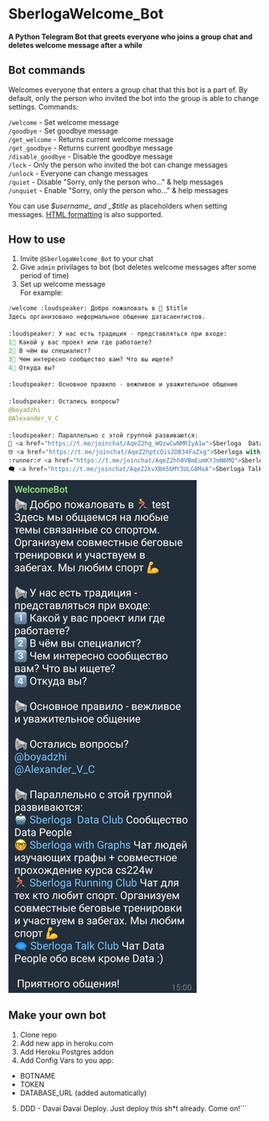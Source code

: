 # SberlogaWelcome_Bot

#### A Python Telegram Bot that greets everyone who joins a group chat and deletes welcome message after a while

## Bot commands

Welcomes everyone that enters a group chat that this bot is a part of. By default, only the person who invited the bot into the group is able to change settings.
Commands:  
  
`/welcome` - Set welcome message  
`/goodbye` - Set goodbye message  
`/get_welcome` - Returns current welcome message  
`/get_goodbye` - Returns current goodbye message    
`/disable_goodbye` - Disable the goodbye message  
`/lock` - Only the person who invited the bot can change messages  
`/unlock` - Everyone can change messages  
`/quiet` - Disable "Sorry, only the person who..." & help messages  
`/unquiet` - Enable "Sorry, only the person who..." & help messages  

You can use _$username_ and _$title_ as placeholders when setting messages. [HTML formatting](https://core.telegram.org/bots/api#formatting-options) is also supported.


## How to use

1. Invite `@SberlogaWelcome_Bot` to your chat
2. Give `admin` privilages to bot (bot deletes welcome messages after some period of time)
3. Set up welcome message  
For example:
```python
/welcome :loudspeaker: Добро пожаловать в 🥇 $title
Здесь организовано неформальное общение датасаентистов.

:loudspeaker: У нас есть традиция - представляться при входе:
1⃣ Какой у вас проект или где работаете?
2⃣ В чём вы специалист?
3⃣ Чем интересно сообщество вам? Что вы ищете?
4⃣ Откуда вы?

:loudspeaker: Основное правило - вежливое и уважительное общение

:loudspeaker: Остались вопросы?
@boyadzhi
@Alexander_V_C

:loudspeaker: Параллельно с этой группой развиваются:
🤖 <a href="https://t.me/joinchat/AqeZ2hg_WQzwCwNMRIyA1w">Sberloga  Data Club</a> Сообщество Data People 
🤓 <a href="https://t.me/joinchat/AqeZ2hptcOis2DB34FaZxg">Sberloga with Graphs</a> Чат людей изучающих графы + совместное прохождение курса cs224w
:runner:♂ <a href="https://t.me/joinchat/AqeZ2hh0VBmEumKYJmN6MQ">Sberloga Running Club</a> Чат для тех кто любит спорт. Организуем совместные беговые тренировки и участвуем в забегах. Мы любим спорт :muscle:
🗨 <a href="https://t.me/joinchat/AqeZ2kvXBm5bMY3ULG8MoA">Sberloga Talk Club</a> Чат Data People обо всем кроме Data :) 
```
![example](example_message.png)

## Make your own bot
1. Clone repo
2. Add new app in heroku.com
3. Add Heroku Postgres addon
4. Add Config Vars to you app:
 - BOTNAME
 - TOKEN
 - DATABASE_URL (added automatically)
5. DDD - Davai Davai Deploy. Just deploy this sh*t already. Come on!```